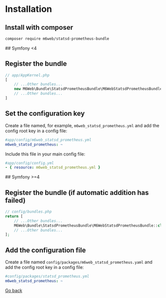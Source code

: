 # Installation

## Install with composer
```bash
composer require m6web/statsd-prometheus-bundle
```

## Symfony <4

## Register the bundle

```php
// app/AppKernel.php
[
    // ...Other bundles...
    new M6Web\Bundle\StatsdPrometheusBundle\M6WebStatsdPrometheusBundle(),
    // ...Other bundles...
]
```

## Set the configuration key
Create a file named, for example, `m6web_statsd_prometheus.yml` and add the config root key in a config file:
```yaml
#app/config/m6web_statsd_prometheus.yml
m6web_statsd_prometheus: ~
```
Include this file in your main config file:
```yaml
#app/config/config.yml
- { resource: m6web_statsd_prometheus.yml }
```

## Symfony >=4

## Register the bundle (if automatic addition has failed)

```php
// config/bundles.php
return [
    // ...Other bundles...
    M6Web\Bundle\StatsdPrometheusBundle\M6WebStatsdPrometheusBundle::class => ['all' => true]
    // ...Other bundles...
];
```

## Add the configuration file
Create a file named `config/packages/m6web_statsd_prometheus.yaml` and add 
the config root key in a config file:
```yaml
#config/packages/statsd_prometheus.yml
m6web_statsd_prometheus: ~
```


[Go back](../README.md)